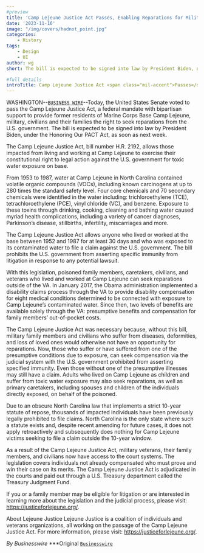 ```yaml
---
#preview
title: 'Camp Lejeune Justice Act Passes, Enabling Reparations for Military, Families and Civilian Who Lived and Worked on Base'
date: '2023-11-16'
image: "/img/covers/hadnot_point.jpg"
categories:
    - History
tags:
    - Design
    - UI
author: wg
short: The bill is expected to be signed into law by President Biden, under the Honoring Our PACT Act, as soon as next week.

#full details
introTitle: Camp Lejeune Justice Act <span class="mil-accent">Passes</span>, Enabling Reparations for Military, Families and Civilian Who Lived and Worked on Base
---
```


WASHINGTON--[`BUSINESS WIRE`](https://www.businesswire.com/)--Today, the United States Senate voted to pass the Camp Lejeune Justice Act, a federal mandate with bipartisan support to provide former residents of Marine Corps Base Camp Lejeune, military, civilians and their families the right to seek reparations from the U.S. government. The bill is expected to be signed into law by President Biden, under the Honoring Our PACT Act, as soon as next week.

The Camp Lejeune Justice Act, bill number H.R. 2192, allows those impacted from living and working at Camp Lejeune to exercise their constitutional right to legal action against the U.S. government for toxic water exposure on base.

From 1953 to 1987, water at Camp Lejeune in North Carolina contained volatile organic compounds (VOCs), including known carcinogens at up to 280 times the standard safety level. Four core chemicals and 70 secondary chemicals were identified in the water including: trichloroethylene (TCE), tetrachloroethylene (PCE), vinyl chloride (VC), and benzene. Exposure to these toxins through drinking, cooking, cleaning and bathing water caused myriad health complications, including a variety of cancer diagnoses, Parkinson’s disease, stillbirths, infertility, miscarriages and more.

The Camp Lejeune Justice Act allows anyone who lived or worked at the base between 1952 and 1987 for at least 30 days and who was exposed to its contaminated water to file a claim against the U.S. government. The bill prohibits the U.S. government from asserting specific immunity from litigation in response to any potential lawsuit.

With this legislation, poisoned family members, caretakers, civilians, and veterans who lived and worked at Camp Lejeune can seek reparations outside of the VA. In January 2017, the Obama administration implemented a disability claims process through the VA to provide disability compensation for eight medical conditions determined to be connected with exposure to Camp Lejeune’s contaminated water. Since then, two levels of benefits are available solely through the VA: presumptive benefits and compensation for family members’ out-of-pocket costs.

The Camp Lejeune Justice Act was necessary because, without this bill, military family members and civilians who suffer from diseases, deformities, and loss of loved ones would otherwise not have an opportunity for reparations. Now, those who suffer or have suffered from one of the presumptive conditions due to exposure, can seek compensation via the judicial system with the U.S. government prohibited from asserting specified immunity. Even those without one of the presumptive illnesses may still have a claim. Adults who lived on Camp Lejeune as children and suffer from toxic water exposure may also seek reparations, as well as primary caretakers, including spouses and children of the individuals directly exposed, on behalf of the poisoned.

Due to an obscure North Carolina law that implements a strict 10-year statute of repose, thousands of impacted individuals have been previously legally prohibited to file claims. North Carolina is the only state where such a statute exists and, despite recent amending for future cases, it does not apply retroactively and subsequently does nothing for Camp Lejeune victims seeking to file a claim outside the 10-year window.

As a result of the Camp Lejeune Justice Act, military veterans, their family members, and civilians now have access to the court systems. The legislation covers individuals not already compensated who must prove and win their case on its merits. The Camp Lejeune Justice Act is adjudicated in the courts and paid out through a U.S. Treasury department called the Treasury Judgment Fund.

If you or a family member may be eligible for litigation or are interested in learning more about the legislation and the judicial process, please visit: <https://justiceforlejeune.org/>.

About Lejeune Justice
Lejeune Justice is a coalition of individuals and veterans organizations, all working on the passage of the Camp Lejeune Justice Act. For more information, please visit: <https://justiceforlejeune.org/>.

*By Businesswire*
***Original [`Businesswire`](https://www.businesswire.com/news/home/20220606005967/en/Camp-Lejeune-Justice-Act-Passes-Enabling-Reparations-for-Military-Families-and-Civilian-Who-Lived-and-Worked-on-Base) 